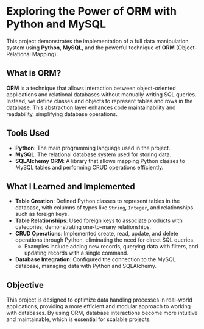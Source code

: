 # Exploring the Power of ORM with Python and MySQL

This project demonstrates the implementation of a full data manipulation system using **Python**, **MySQL**, and the powerful technique of **ORM** (Object-Relational Mapping).

## What is ORM?

**ORM** is a technique that allows interaction between object-oriented applications and relational databases without manually writing SQL queries. Instead, we define classes and objects to represent tables and rows in the database. This abstraction layer enhances code maintainability and readability, simplifying database operations.

## Tools Used

- **Python**: The main programming language used in the project.
- **MySQL**: The relational database system used for storing data.
- **SQLAlchemy ORM**: A library that allows mapping Python classes to MySQL tables and performing CRUD operations efficiently.

## What I Learned and Implemented

- **Table Creation**: Defined Python classes to represent tables in the database, with columns of types like `String`, `Integer`, and relationships such as foreign keys.
- **Table Relationships**: Used foreign keys to associate products with categories, demonstrating one-to-many relationships.
- **CRUD Operations**: Implemented create, read, update, and delete operations through Python, eliminating the need for direct SQL queries. 
    - Examples include adding new records, querying data with filters, and updating records with a single command.
- **Database Integration**: Configured the connection to the MySQL database, managing data with Python and SQLAlchemy.

## Objective

This project is designed to optimize data handling processes in real-world applications, providing a more efficient and modular approach to working with databases. By using ORM, database interactions become more intuitive and maintainable, which is essential for scalable projects.
